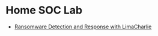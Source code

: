 # Home SOC Lab
- [Ransomware Detection and Response with LimaCharlie](https://github.com/emann615/Home-SOC-Lab/blob/main/Ransomware-Detection-and-Response.md)
